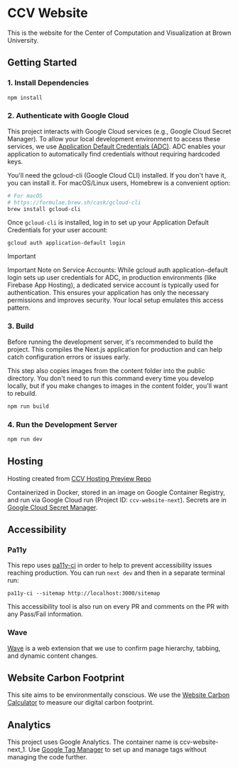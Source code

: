 # CCV Website

This is the website for the Center of Computation and Visualization at Brown University.

## Getting Started

### 1. Install Dependencies

```bash
npm install
```

### 2. Authenticate with Google Cloud

This project interacts with Google Cloud services (e.g., Google Cloud Secret Manager). To allow your local development
environment to access these services, we
use [Application Default Credentials (ADC)](https://cloud.google.com/docs/authentication/application-default-credentials).
ADC enables your application to automatically find credentials without requiring hardcoded keys.

You'll need the gcloud-cli (Google Cloud CLI) installed. If you don't have it, you can install it. For macOS/Linux
users, Homebrew is a convenient option:

```bash
# For macOS
# https://formulae.brew.sh/cask/gcloud-cli
brew install gcloud-cli
```

Once `gcloud-cli` is installed, log in to set up your Application Default Credentials for your user account:

```
gcloud auth application-default login
```

> [!IMPORTANT]
> Important Note on Service Accounts: While gcloud auth application-default login sets up user credentials for ADC, in
> production environments (like Firebase App Hosting), a dedicated service account is typically used for authentication.
> This ensures your application has only the necessary permissions and improves security. Your local setup emulates this
> access pattern.

### 3. Build

Before running the development server, it's recommended to build the project. This compiles the Next.js application for
production and can help catch configuration errors or issues early.

This step also copies images from the content folder into the public directory. You don't need to run this command every
time you develop locally, but if you make changes to images in the content folder, you'll want to rebuild.

```bash
npm run build
```

### 4. Run the Development Server

```bash
npm run dev
```

## Hosting

Hosting created from [CCV Hosting Preview Repo](https://github.com/brown-ccv/test-app-hosting-preview)

Containerized in Docker, stored in an image on Google Container Registry, and run via Google Cloud run (Project
ID: `ccv-website-next`).
Secrets are in [Google Cloud Secret Manager](https://console.cloud.google.com/security/secret-manager).

## Accessibility

### Pa11y

This repo uses [pa11y-ci](https://github.com/pa11y/pa11y-ci) in order to help to prevent accessibility issues reaching
production. You can run `next dev` and then in a separate terminal run:

```ssh
pa11y-ci --sitemap http://localhost:3000/sitemap
```

This accessibility tool is also run on every PR and comments on the PR with
any Pass/Fail information.

### Wave

[Wave](https://wave.webaim.org/extension/) is a web extension that we use to confirm page
hierarchy, tabbing, and dynamic content changes.

## Website Carbon Footprint

This site aims to be environmentally conscious. We use the [Website Carbon Calculator](https://www.websitecarbon.com/)
to measure our digital carbon footprint.

## Analytics

This project uses Google Analytics. The container name is ccv-website-next_1. Use
[Google Tag Manager](https://support.google.com/tagmanager/answer/14842872?hl=en&ref_topic=15191151&sjid=3017510881481598742-NA)
to set up and manage tags without managing the code further.